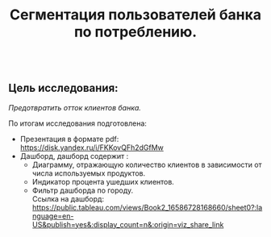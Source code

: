 <H1 align="center">Сегментация пользователей банка по потреблению.</H1><br><br>

## Цель исследования:
*Предотвратить отток клиентов банка.*

По итогам исследования подготовлена: 
- Презентация в формате pdf: https://disk.yandex.ru/i/FKKovQFh2dGfMw
- Дашборд, дашборд содержит :
   - Диаграмму, отражающую количество клиентов в зависимости от числа используемых продуктов.
   - Индикатор процента ушедших клиентов.
   - Фильтр дашборда по городу.<br>
Ссылка на дашборд: https://public.tableau.com/views/Book2_16586728168660/sheet0?:language=en-US&publish=yes&:display_count=n&:origin=viz_share_link
